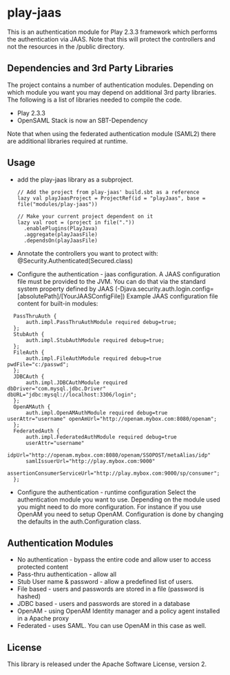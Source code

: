 play-jaas
=========

This is an authentication module for Play 2.3.3 framework which performs the authentication via JAAS.
Note that this will protect the controllers and not the resources in the /public directory. 

Dependencies and 3rd Party Libraries
------------------------------------
The project contains a number of authentication modules. 
Depending on which module you want you may depend on additional 3rd party libraries. The following is a 
list of libraries needed to compile the code.

- Play 2.3.3
- OpenSAML Stack is now an SBT-Dependency
 
 Note that when using the federated authentication module (SAML2) there are additional libraries required at runtime.
 
 Usage
 -----
 - add the play-jaas library as a subproject.
   ```
   // Add the project from play-jaas' build.sbt as a reference
   lazy val playJaasProject = ProjectRef(id = "playJaas", base = file("modules/play-jaas"))
   
   // Make your current project dependent on it
   lazy val root = (project in file("."))
     .enablePlugins(PlayJava)
     .aggregate(playJaasFile)
     .dependsOn(playJaasFile)
   ```
 
 - Annotate the controllers you want to protect with:
 @Security.Authenticated(Secured.class)
 
 - Configure the authentication - jaas configuration. 
 A JAAS configuration file must be provided to the JVM.  You can do that via the standard system property defined by JAAS (-Djava.security.auth.login.config=[absolutePath]/[YourJAASConfigFile])
Example JAAS configuration file content for built-in modules:

``` 
  PassThruAuth {
      auth.impl.PassThruAuthModule required debug=true;
  };
  StubAuth {
      auth.impl.StubAuthModule required debug=true;
  };
  FileAuth {
      auth.impl.FileAuthModule required debug=true pwdFile="c:/passwd";
  };
  JDBCAuth {
      auth.impl.JDBCAuthModule required dbDriver="com.mysql.jdbc.Driver" dbURL="jdbc:mysql://localhost:3306/login";
  };
  OpenAMAuth {
      auth.impl.OpenAMAuthModule required debug=true userAttr="username" openAmUrl="http://openam.mybox.com:8080/openam";
  };
  FederatedAuth {
      auth.impl.FederatedAuthModule required debug=true
      userAttr="username"
      idpUrl="http://openam.mybox.com:8080/openam/SSOPOST/metaAlias/idp"
      samlIssuerUrl="http://play.mybox.com:9000"
      assertionConsumerServiceUrl="http://play.mybox.com:9000/sp/consumer";
  };
 ```
 
 - Configure the authentication - runtime configuration
 Select the authentication module you want to use. Depending on the module used you might need to do more configuration. 
 For instance if you use OpenAM you need to setup OpenAM.
 Configuration is done by changing the defaults in the auth.Configuration class.
 
 Authentication Modules
 -----------------------
 - No authentication - bypass the entire code and allow user to access protected content
 - Pass-thru authentication - allow all
 - Stub User name & password - allow a predefined list of users.
 - File based - users and passwords are stored in a file (password is hashed)
 - JDBC based - users and passwords are stored in a database
 - OpenAM - using OpenAM Identity manager and a policy agent installed in a Apache proxy
 - Federated - uses SAML. You can use OpenAM in this case as well.
  
 License
 -------
 This library is released under the Apache Software License, version 2.
 
 
 